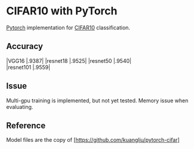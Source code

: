 # CIFAR10 with PyTorch

[Pytorch](http://pytorch.org) implementation for [CIFAR10](https://www.cs.toronto.edu/~kriz/cifar.html) classification.

## Accuracy

|VGG16     |.9387| 
|resnet18  |.9525| 
|resnet50  |.9540|  
|resnet101 |.9559|  


## Issue

Multi-gpu training is implemented, but not yet tested.
Memory issue when evaluating.

## Reference

Model files are the copy of [https://github.com/kuangliu/pytorch-cifar]

